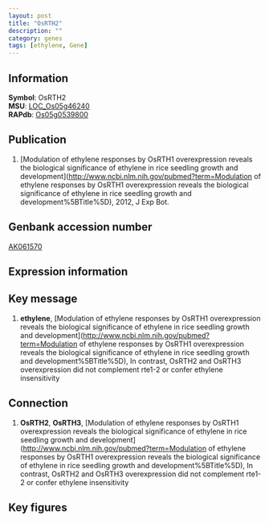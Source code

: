 ```yaml
---
layout: post
title: "OsRTH2"
description: ""
category: genes
tags: [ethylene, Gene]
---
```


## Information
__Symbol__: OsRTH2  
__MSU__: [LOC_Os05g46240](http://rice.plantbiology.msu.edu/cgi-bin/ORF_infopage.cgi?orf=LOC_Os05g46240)  
__RAPdb__: [Os05g0539800](http://rapdb.dna.affrc.go.jp/viewer/gbrowse_details/irgsp1?name=Os05g0539800)  

## Publication
1. [Modulation of ethylene responses by OsRTH1 overexpression reveals the biological significance of ethylene in rice seedling growth and development](http://www.ncbi.nlm.nih.gov/pubmed?term=Modulation of ethylene responses by OsRTH1 overexpression reveals the biological significance of ethylene in rice seedling growth and development%5BTitle%5D), 2012, J Exp Bot.

## Genbank accession number
[AK061570](http://www.ncbi.nlm.nih.gov/nuccore/AK061570)  

## Expression information

## Key message
1. __ethylene__, [Modulation of ethylene responses by OsRTH1 overexpression reveals the biological significance of ethylene in rice seedling growth and development](http://www.ncbi.nlm.nih.gov/pubmed?term=Modulation of ethylene responses by OsRTH1 overexpression reveals the biological significance of ethylene in rice seedling growth and development%5BTitle%5D),  In contrast, OsRTH2 and OsRTH3 overexpression did not complement rte1-2 or confer ethylene insensitivity

## Connection
1. __OsRTH2__, __OsRTH3__, [Modulation of ethylene responses by OsRTH1 overexpression reveals the biological significance of ethylene in rice seedling growth and development](http://www.ncbi.nlm.nih.gov/pubmed?term=Modulation of ethylene responses by OsRTH1 overexpression reveals the biological significance of ethylene in rice seedling growth and development%5BTitle%5D),  In contrast, OsRTH2 and OsRTH3 overexpression did not complement rte1-2 or confer ethylene insensitivity

## Key figures


